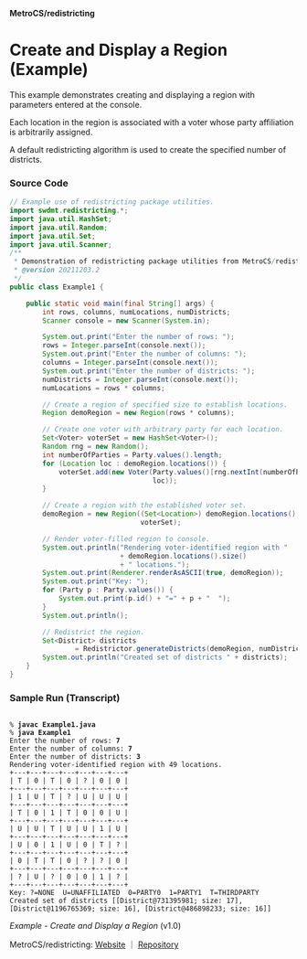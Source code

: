 **MetroCS/redistricting**
# Create and Display a Region (Example)

This example demonstrates creating and displaying a region with parameters entered at the console.

Each location in the region is associated with a voter whose party affiliation is arbitrarily assigned.

A default redistricting algorithm is used to create the specified number of districts.

### Source Code
```java
// Example use of redistricting package utilities.
import swdmt.redistricting.*;
import java.util.HashSet;
import java.util.Random;
import java.util.Set;
import java.util.Scanner;
/**
 * Demonstration of redistricting package utilities from MetroCS/redistricting.
 * @version 20211203.2
 */
public class Example1 {

    public static void main(final String[] args) {
        int rows, columns, numLocations, numDistricts;
        Scanner console = new Scanner(System.in);

        System.out.print("Enter the number of rows: ");
        rows = Integer.parseInt(console.next());
        System.out.print("Enter the number of columns: ");
        columns = Integer.parseInt(console.next());
        System.out.print("Enter the number of districts: ");
        numDistricts = Integer.parseInt(console.next());
        numLocations = rows * columns;

        // Create a region of specified size to establish locations.
        Region demoRegion = new Region(rows * columns);

        // Create one voter with arbitrary party for each location.
        Set<Voter> voterSet = new HashSet<Voter>();
        Random rng = new Random();
        int numberOfParties = Party.values().length;
        for (Location loc : demoRegion.locations()) {
            voterSet.add(new Voter(Party.values()[rng.nextInt(numberOfParties)],
                                   loc));
        }

        // Create a region with the established voter set.
        demoRegion = new Region((Set<Location>) demoRegion.locations(),
                                voterSet);

        // Render voter-filled region to console.
        System.out.println("Rendering voter-identified region with "
                           + demoRegion.locations().size()
                           + " locations.");
        System.out.print(Renderer.renderAsASCII(true, demoRegion));
        System.out.print("Key: ");
        for (Party p : Party.values()) {
            System.out.print(p.id() + "=" + p + "  ");
        }
        System.out.println();

        // Redistrict the region.
        Set<District> districts
                = Redistrictor.generateDistricts(demoRegion, numDistricts);
        System.out.println("Created set of districts " + districts);
    }
}
```
### Sample Run (Transcript)

<pre><code>
% <b>javac Example1.java</b>
% <b>java Example1</b>
Enter the number of rows: <b>7</b>
Enter the number of columns: <b>7</b>
Enter the number of districts: <b>3</b>
Rendering voter-identified region with 49 locations.
+---+---+---+---+---+---+---+
| T | 0 | T | 0 | ? | 0 | 0 |
+---+---+---+---+---+---+---+
| 1 | U | T | ? | U | U | U |
+---+---+---+---+---+---+---+
| T | 0 | 1 | T | 0 | 0 | U |
+---+---+---+---+---+---+---+
| U | U | T | U | U | 1 | U |
+---+---+---+---+---+---+---+
| U | 0 | 1 | U | 0 | T | ? |
+---+---+---+---+---+---+---+
| 0 | T | T | 0 | ? | ? | 0 |
+---+---+---+---+---+---+---+
| ? | U | ? | 0 | 0 | 1 | ? |
+---+---+---+---+---+---+---+
Key: ?=NONE  U=UNAFFILIATED  0=PARTY0  1=PARTY1  T=THIRDPARTY  
Created set of districts [[District@731395981; size: 17], [District@1196765369; size: 16], [District@486898233; size: 16]]
</code></pre>

_Example - Create and Display a Region_ (v1.0)

MetroCS/redistricting: [Website](https://metrocs.github.io/redistricting/) ｜ [Repository](https://github.com/MetroCS/redistricting)
